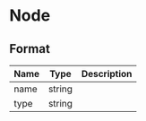 # Node

## Format

| Name | Type   | Description |
| ---- | ------ | ----------- |
| name | string |             |
| type | string |             |
